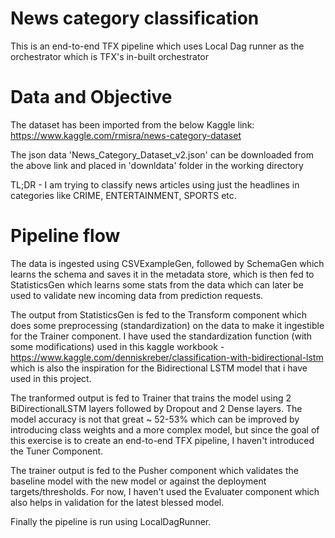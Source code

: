 # News category classification

This is an end-to-end TFX pipeline which uses Local Dag runner as the orchestrator which is TFX's in-built orchestrator

# Data and Objective
The dataset has been imported from the below Kaggle link:
https://www.kaggle.com/rmisra/news-category-dataset

The json data 'News_Category_Dataset_v2.json' can be downloaded from the above link and placed in 'downldata' folder in the working directory

TL;DR - I am trying to classify news articles using just the headlines in categories like CRIME, ENTERTAINMENT, SPORTS etc.

# Pipeline flow
The data is ingested using CSVExampleGen, followed by SchemaGen which learns the schema and saves it in the metadata store, which is then fed to StatisticsGen which learns some stats from the data which can later be used to validate new incoming data from prediction requests. 

The output from StatisticsGen is fed to the Transform component which does some preprocessing (standardization) on the data to make it ingestible for the Trainer component. I have used the standardization function (with some modifications) used in this kaggle workbook - https://www.kaggle.com/denniskreber/classification-with-bidirectional-lstm which is also the inspiration for the Bidirectional LSTM model that i have used in this project.

The tranformed output is fed to Trainer that trains the model using 2 BiDirectionalLSTM layers followed by Dropout and 2 Dense layers. The model accuracy is not that great ~ 52-53% which can be improved by introducing class weights and a more complex model, but since the goal of this exercise is to create an end-to-end TFX pipeline, I haven't introduced the Tuner Component.

The trainer output is fed to the Pusher component which validates the baseline model with the new model or against the deployment targets/thresholds. For now, I haven't used the Evaluater component which also helps in validation for the latest blessed model.

Finally the pipeline is run using LocalDagRunner.
